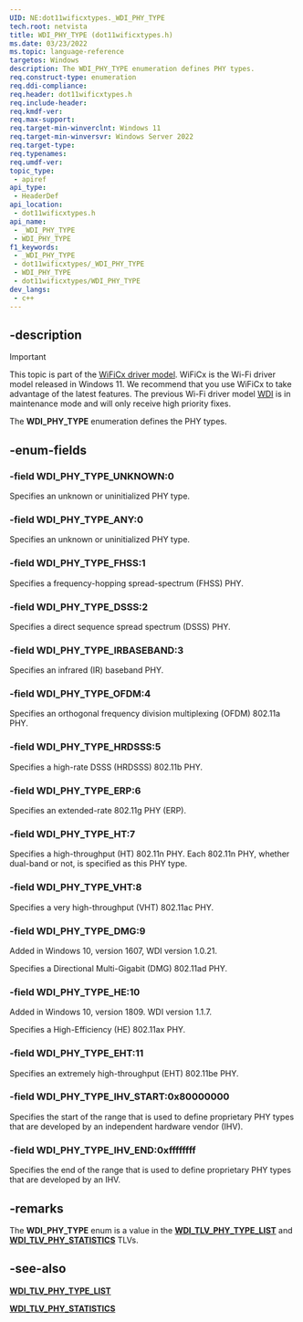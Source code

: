 ```yaml
---
UID: NE:dot11wificxtypes._WDI_PHY_TYPE
tech.root: netvista
title: WDI_PHY_TYPE (dot11wificxtypes.h)
ms.date: 03/23/2022
ms.topic: language-reference
targetos: Windows
description: The WDI_PHY_TYPE enumeration defines PHY types.
req.construct-type: enumeration
req.ddi-compliance: 
req.header: dot11wificxtypes.h
req.include-header: 
req.kmdf-ver: 
req.max-support: 
req.target-min-winverclnt: Windows 11 
req.target-min-winversvr: Windows Server 2022
req.target-type: 
req.typenames: 
req.umdf-ver: 
topic_type:
 - apiref
api_type:
 - HeaderDef
api_location:
 - dot11wificxtypes.h
api_name:
 - _WDI_PHY_TYPE
 - WDI_PHY_TYPE
f1_keywords:
 - _WDI_PHY_TYPE
 - dot11wificxtypes/_WDI_PHY_TYPE
 - WDI_PHY_TYPE
 - dot11wificxtypes/WDI_PHY_TYPE
dev_langs:
 - c++
---
```


## -description

> [!IMPORTANT]
> This topic is part of the [WiFiCx driver model](/windows-hardware/drivers/netcx/wifi-wdf-class-extension-wificx). WiFiCx is the Wi-Fi driver model released in Windows 11. We recommend that you use WiFiCx to take advantage of the latest  features. The previous Wi-Fi driver model [WDI](/windows-hardware/drivers/network/wdi-miniport-driver-design-guide) is in maintenance mode and will only receive high priority fixes.

The **WDI_PHY_TYPE** enumeration defines the PHY types.

## -enum-fields

### -field WDI_PHY_TYPE_UNKNOWN:0

Specifies an unknown or uninitialized PHY type.

### -field WDI_PHY_TYPE_ANY:0

Specifies an unknown or uninitialized PHY type.

### -field WDI_PHY_TYPE_FHSS:1

Specifies a frequency-hopping spread-spectrum (FHSS) PHY.

### -field WDI_PHY_TYPE_DSSS:2

Specifies a direct sequence spread spectrum (DSSS) PHY.

### -field WDI_PHY_TYPE_IRBASEBAND:3

Specifies an infrared (IR) baseband PHY.

### -field WDI_PHY_TYPE_OFDM:4

Specifies an orthogonal frequency division multiplexing (OFDM) 802.11a PHY.

### -field WDI_PHY_TYPE_HRDSSS:5

Specifies a high-rate DSSS (HRDSSS) 802.11b PHY.

### -field WDI_PHY_TYPE_ERP:6

Specifies an extended-rate 802.11g PHY (ERP).

### -field WDI_PHY_TYPE_HT:7

Specifies a high-throughput (HT) 802.11n PHY. Each 802.11n PHY, whether dual-band or not, is specified as this PHY type.

### -field WDI_PHY_TYPE_VHT:8

Specifies a very high-throughput (VHT) 802.11ac PHY.

### -field WDI_PHY_TYPE_DMG:9

Added in Windows 10, version 1607, WDI version 1.0.21.

Specifies a Directional Multi-Gigabit (DMG) 802.11ad PHY.

### -field WDI_PHY_TYPE_HE:10

Added in Windows 10, version 1809. WDI version 1.1.7.

Specifies a High-Efficiency (HE) 802.11ax PHY.

### -field WDI_PHY_TYPE_EHT:11

Specifies an extremely high-throughput (EHT) 802.11be PHY.

### -field WDI_PHY_TYPE_IHV_START:0x80000000

Specifies the start of the range that is used to define proprietary PHY types that are developed by an independent hardware vendor (IHV).

### -field WDI_PHY_TYPE_IHV_END:0xffffffff

Specifies the end of the range that is used to define proprietary PHY types that are developed by an IHV.


## -remarks

The **WDI_PHY_TYPE** enum is a value in the [**WDI_TLV_PHY_TYPE_LIST**](/windows-hardware/drivers/netcx/wdi-tlv-phy-type-list) and [**WDI_TLV_PHY_STATISTICS**](/windows-hardware/drivers/netcx/wdi-tlv-phy-statistics) TLVs.

## -see-also

[**WDI_TLV_PHY_TYPE_LIST**](/windows-hardware/drivers/netcx/wdi-tlv-phy-type-list) 

[**WDI_TLV_PHY_STATISTICS**](/windows-hardware/drivers/netcx/wdi-tlv-phy-statistics)
